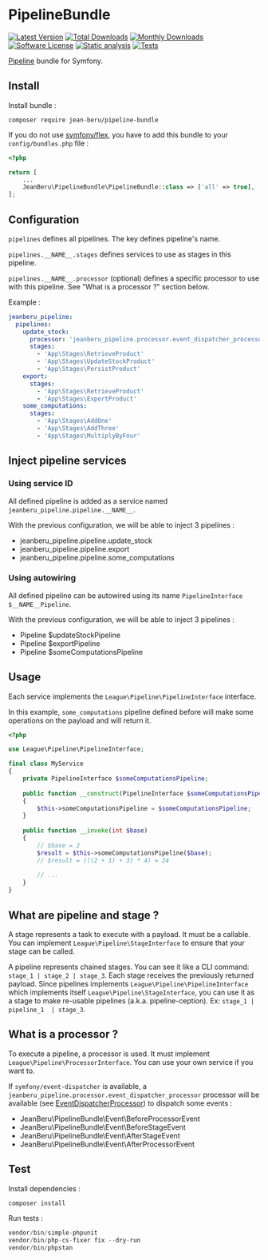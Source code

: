 # PipelineBundle

[![Latest Version](https://img.shields.io/github/release/Jean-Beru/pipeline-bundle.svg?style=flat-square)](https://github.com/Jean-Beru/pipeline-bundle/releases)
[![Total Downloads](https://poser.pugx.org/Jean-Beru/pipeline-bundle/downloads)](https://packagist.org/packages/Jean-Beru/pipeline-bundle)
[![Monthly Downloads](https://poser.pugx.org/Jean-Beru/pipeline-bundle/d/monthly.png)](https://packagist.org/packages/Jean-Beru/pipeline-bundle)
[![Software License](https://img.shields.io/badge/license-MIT-brightgreen.svg?style=flat-square)](LICENCE)
[![Static analysis](https://github.com/Jean-Beru/pipeline-bundle/actions/workflows/static.yml/badge.svg?branch=main)](https://github.com/Jean-Beru/pipeline-bundle/actions/workflows/static.yml?query=branch%3Amain)
[![Tests](https://github.com/Jean-Beru/pipeline-bundle/actions/workflows/tests.yml/badge.svg?branch=main)](https://github.com/Jean-Beru/pipeline-bundle/actions/workflows/tests.yml?query=branch%3Amain)

[Pipeline](https://github.com/thephpleague/pipeline) bundle for Symfony.

## Install

Install bundle :
```shell
composer require jean-beru/pipeline-bundle
`````

If you do not use [symfony/flex](https://github.com/symfony/flex), you have to add this bundle to your
`config/bundles.php` file :

```php
<?php

return [
    ...
    JeanBeru\PipelineBundle\PipelineBundle::class => ['all' => true],
];
```

## Configuration

`pipelines` defines all pipelines. The key defines pipeline's name.

`pipelines.__NAME__.stages` defines services to use as stages in this pipeline.

`pipelines.__NAME__.processor` (optional) defines a specific processor to use with this pipeline. See "What is a
processor ?" section below.

Example :
```yaml
jeanberu_pipeline:
  pipelines:
    update_stock:
      processor: 'jeanberu_pipeline.processor.event_dispatcher_processor'
      stages:
        - 'App\Stages\RetrieveProduct'
        - 'App\Stages\UpdateStockProduct'
        - 'App\Stages\PersistProduct'
    export:
      stages:
        - 'App\Stages\RetrieveProduct'
        - 'App\Stages\ExportProduct'
    some_computations:
      stages:
        - 'App\Stages\AddOne'
        - 'App\Stages\AddThree'
        - 'App\Stages\MultiplyByFour'
```

## Inject pipeline services

### Using service ID

All defined pipeline is added as a service named `jeanberu_pipeline.pipeline.__NAME__`.

With the previous configuration, we will be able to inject 3 pipelines :
- jeanberu_pipeline.pipeline.update_stock
- jeanberu_pipeline.pipeline.export
- jeanberu_pipeline.pipeline.some_computations

### Using autowiring

All defined pipeline can be autowired using its name `PipelineInterface $__NAME__Pipeline`.

With the previous configuration, we will be able to inject 3 pipelines :
- Pipeline $updateStockPipeline
- Pipeline $exportPipeline
- Pipeline $someComputationsPipeline

## Usage

Each service implements the `League\Pipeline\PipelineInterface` interface.

In this example, `some_computations` pipeline defined before will make some operations on the payload and will return
it.

```php
<?php

use League\Pipeline\PipelineInterface;

final class MyService
{
    private PipelineInterface $someComputationsPipeline;
    
    public function __construct(PipelineInterface $someComputationsPipeline)
    {
        $this->someComputationsPipeline = $someComputationsPipeline;
    }
    
    public function __invoke(int $base)
    {
        // $base = 2
        $result = $this->someComputationsPipeline($base);
        // $result = (((2 + 1) + 3) * 4) = 24
        
        // ...
    }
}
```

## What are pipeline and stage ?

A stage represents a task to execute with a payload. It must be a callable. You can implement
`League\Pipeline\StageInterface` to ensure that your stage can be called.

A pipeline represents chained stages. You can see it like a CLI command: `stage_1 | stage_2 | stage_3`. Each stage
receives the previously returned payload.
Since pipelines implements `League\Pipeline\PipelineInterface` which implements itself `League\Pipeline\StageInterface`,
you can use it as a stage to make re-usable pipelines (a.k.a. pipeline-ception). Ex: `stage_1 | pipeline_1  | stage_3`.

## What is a processor ?

To execute a pipeline, a processor is used. It must implement `League\Pipeline\ProcessorInterface`. You can use your
own service if you want to.

If `symfony/event-dispatcher` is available, a `jeanberu_pipeline.processor.event_dispatcher_processor` processor 
will be available (see [EventDispatcherProcessor](./src/Processor/EventDispatcherProcessor.php)) to dispatch some 
events :
- JeanBeru\PipelineBundle\Event\BeforeProcessorEvent
- JeanBeru\PipelineBundle\Event\BeforeStageEvent
- JeanBeru\PipelineBundle\Event\AfterStageEvent
- JeanBeru\PipelineBundle\Event\AfterProcessorEvent

## Test

Install dependencies :
```php
composer install
```

Run tests :
```php
vendor/bin/simple-phpunit
vendor/bin/php-cs-fixer fix --dry-run
vendor/bin/phpstan
```
